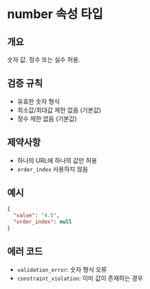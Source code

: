 # number 속성 타입

## 개요
숫자 값. 정수 또는 실수 허용.

## 검증 규칙
- 유효한 숫자 형식
- 최소값/최대값 제한 없음 (기본값)
- 정수 제한 없음 (기본값)

## 제약사항
- 하나의 URL에 하나의 값만 허용
- `order_index` 사용하지 않음

## 예시
```json
{
  "value": "4.5",
  "order_index": null
}
```

## 에러 코드
- `validation_error`: 숫자 형식 오류
- `constraint_violation`: 이미 값이 존재하는 경우